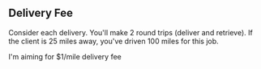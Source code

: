 ## Delivery Fee
Consider each delivery.  You'll make 2 round trips (deliver and retrieve).
If the client is 25 miles away, you've driven 100 miles for this job.

I'm aiming for $1/mile delivery fee